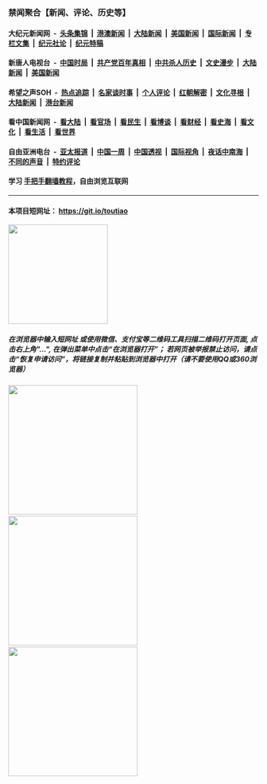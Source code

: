 ### 禁闻聚合【新闻、评论、历史等】

#### 大纪元新闻网 &nbsp;-&nbsp; [头条集锦](indexes/E头条集锦.md?t=03140002) &nbsp;|&nbsp; [港澳新闻](indexes/E港澳新闻.md?t=03140002)  &nbsp;|&nbsp; [大陆新闻](indexes/E大陆新闻.md?t=03140002) &nbsp;|&nbsp; [美国新闻](indexes/E美国新闻.md?t=03140002) &nbsp;|&nbsp; [国际新闻](indexes/E国际新闻.md?t=03140002) &nbsp;|&nbsp; [专栏文集](indexes/E专栏文集.md?t=03140002) &nbsp;|&nbsp; [纪元社论](indexes/E纪元社论.md?t=03140002) &nbsp;|&nbsp; [纪元特稿](indexes/E纪元特稿.md?t=03140002) 

#### 新唐人电视台 &nbsp;-&nbsp; [中国时局](indexes/N中国时局.md?t=03140002) &nbsp;|&nbsp; [共产党百年真相](indexes/N共产党百年真相.md?t=03140002) &nbsp;|&nbsp; [中共杀人历史](indexes/N中共杀人历史.md?t=03140002) &nbsp;|&nbsp; [文史漫步](indexes/N文史漫步.md?t=03140002) &nbsp;|&nbsp; [大陆新闻](indexes/N大陆新闻.md?t=03140002) &nbsp;|&nbsp; [美国新闻](indexes/N美国新闻.md?t=03140002)

#### 希望之声SOH &nbsp;-&nbsp; [热点追踪](indexes/H热点追踪.md?t=03140002) &nbsp;|&nbsp; [名家谈时事](indexes/H名家谈时事.md?t=03140002) &nbsp;|&nbsp; [个人评论](indexes/H个人评论.md?t=03140002)  &nbsp;|&nbsp; [红朝解密](indexes/H红朝解密.md?t=03140002) &nbsp;|&nbsp; [文化寻根](indexes/H文化寻根.md?t=03140002) &nbsp;|&nbsp; [大陆新闻](indexes/H大陆新闻.md?t=03140002) &nbsp;|&nbsp; [港台新闻](indexes/H港台新闻.md?t=03140002)

#### 看中国新闻网 &nbsp;-&nbsp; [看大陆](indexes/S看大陆.md?t=03140002) &nbsp;|&nbsp; [看官场](indexes/S看官场.md?t=03140002) &nbsp;|&nbsp; [看民生](indexes/S看民生.md?t=03140002)  &nbsp;|&nbsp; [看博谈](indexes/S看博谈.md?t=03140002) &nbsp;|&nbsp; [看财经](indexes/S看财经.md?t=03140002) &nbsp;|&nbsp; [看史海](indexes/S看史海.md?t=03140002) &nbsp;|&nbsp; [看文化](indexes/S看文化.md?t=03140002) &nbsp;|&nbsp; [看生活](indexes/S看生活.md?t=03140002) &nbsp;|&nbsp; [看世界](indexes/S看世界.md?t=03140002)

#### 自由亚洲电台 &nbsp;-&nbsp; [亚太报道](indexes/R亚太报道.md?t=03140002) &nbsp;|&nbsp; [中国一周](indexes/R中国一周.md?t=03140002) &nbsp;|&nbsp; [中国透视](indexes/R中国透视.md?t=03140002)  &nbsp;|&nbsp; [国际视角](indexes/R国际视角.md?t=03140002) &nbsp;|&nbsp; [夜话中南海](indexes/R夜话中南海.md?t=03140002) &nbsp;|&nbsp; [不同的声音](indexes/R不同的声音.md?t=03140002) &nbsp;|&nbsp; [特约评论](indexes/R特约评论.md?t=03140002)

#### 学习 [手把手翻墙教程](https://github.com/gfw-breaker/guides/wiki)，自由浏览互联网

----

#### 本项目短网址： https://git.io/toutiao
<img src="https://raw.githubusercontent.com/gfw-breaker/banned-news/master/scripts/img/qr.png" width="200px"/>  

##### 在浏览器中输入短网址 或使用微信、支付宝等二维码工具扫描二维码打开页面, 点击右上角"...", 在弹出菜单中点击“在浏览器打开”； 若网页被举报禁止访问，请点击“恢复申请访问”，将链接复制并粘贴到浏览器中打开（请不要使用QQ或360浏览器）

<img src="https://raw.githubusercontent.com/gfw-breaker/banned-news/master/scripts/img/1.png" width="260px"/> &nbsp; <img src="https://raw.githubusercontent.com/gfw-breaker/banned-news/master/scripts/img/2.png" width="260px"/> &nbsp; <img src="https://raw.githubusercontent.com/gfw-breaker/banned-news/master/scripts/img/3.png" width="260px"/>
